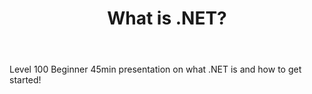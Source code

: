 ﻿---
type: deck
id: what-is-net
title: What is .NET?
link: https://github.com/dotnet-presentations/home/tree/master/.NET%20Intro
---

Level 100 Beginner 45min presentation on what .NET is and how to get started!